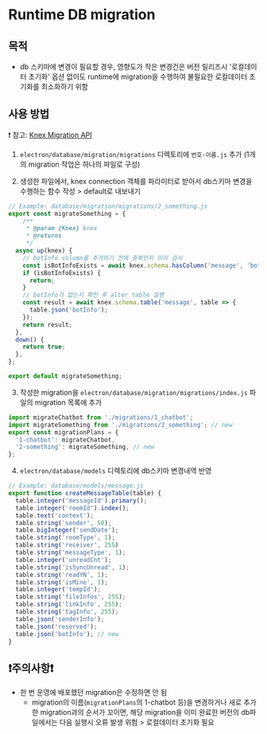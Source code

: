 # Runtime DB migration

## 목적
- db 스키마에 변경이 필요할 경우, 영향도가 작은 변경건은 버전 릴리즈시 '로컬데이터 초기화' 옵션 없이도 runtime에 migration을 수행하여 불필요한 로컬데이터 초기화를 최소화하기 위함

## 사용 방법

❗️ 참고: [Knex Migration API](http://knexjs.org/guide/migrations.html#migration-api)

1. `electron/database/migration/migrations` 디렉토리에 `번호-이름.js` 추가 (1개의 migration 작업은 하나의 파일로 구성)

2. 생성한 파일에서, knex connection 객체를 파라미터로 받아서 db스키마 변경을 수행하는 함수 작성 > default로 내보내기

```javascript
// Example: database/migration/migrations/2_something.js
export const migrateSomething = {
    /**
     * @param {Knex} knex 
     * @returns
     */
  async up(knex) {
    // botInfo column을 추가하기 전에 중복인지 미리 검사
    const isBotInfoExists = await knex.schema.hasColumn('message', 'botInfo');
    if (isBotInfoExists) {
      return;
    }
    // botInfo가 없는지 확인 후 alter table 실행
    const result = await knex.schema.table('message', table => {
      table.json('botInfo');
    });
    return result;
  },
  down() {
    return true;
  },
};

export default migrateSomething;
```

3. 작성한 migration을 `electron/database/migration/migrations/index.js` 파일의 migration 목록에 추가
```javascript
import migrateChatbot from './migrations/1_chatbot';
import migrateSomething from './migrations/2_something'; // new
export const migrationPlans = {
  '1-chatbot': migrateChatbot,
  '2-something': migrateSomething, // new
};
```

4. `electron/database/models` 디렉토리에 db스키마 변경내역 반영
```javascript
// Example: database/models/message.js
export function createMessageTable(table) {
  table.integer('messageId').primary();
  table.integer('roomId').index();
  table.text('context');
  table.string('sender', 50);
  table.bigInteger('sendDate');
  table.string('roomType', 1);
  table.string('receiver', 255)
  table.string('messageType', 1);
  table.integer('unreadCnt');
  table.string('isSyncUnread', 1);
  table.string('readYN', 1);
  table.string('isMine', 1);
  table.integer('tempId');
  table.string('fileInfos', 255);
  table.string('linkInfo', 255);
  table.string('tagInfo', 255);
  table.json('senderInfo');
  table.json('reserved');
  table.json('botInfo'); // new
}
```

## ❗️주의사항❗️
- 한 번 운영에 배포했던 migration은 수정하면 안 됨
  - migration의 이름(`migrationPlans`의 1-chatbot 등)을 변경하거나 새로 추가한 migration과의 순서가 꼬이면, 해당 migration을 이미 완료한 버전의 db파일에서는 다음 실행시 오류 발생 위험 > 로컬데이터 초기화 필요